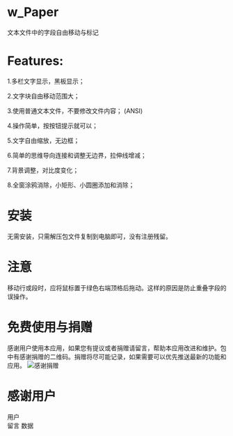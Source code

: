 # w_Paper
文本文件中的字段自由移动与标记

# Features:

1.多栏文字显示，黑板显示；

2.文字块自由移动范围大；

3.使用普通文本文件，不要修改文件内容； (ANSI)

4.操作简单，按按钮提示就可以；

5.文字自由缩放，无边框；

6.简单的思维导向连接和调整无边界，拉伸线增减；

7.背景调整，对比度变化；

8.全窗涂鸦消除，小矩形、小圆圈添加和消除；



# 安装
无需安装，只需解压包文件复制到电脑即可，没有注册残留。

# 注意
移动行或段时，应将鼠标置于绿色右端顶格后拖动。这样的原因是防止重叠字段的误操作。

# 免费使用与捐赠
感谢用户使用本应用，如果您有提议或者捐赠请留言，帮助本应用改进和维护。包中有感谢捐赠的二维码。捐赠将尽可能记录，如果需要可以优先推送最新的功能和应用。
![感谢捐赠](https://gitee.com/wPaper/w_Paper/blob/Textmove/%E4%B8%BB%E8%A6%81%E9%80%9A%E9%81%93/%E6%84%9F%E8%B0%A2%E6%8D%90%E8%B5%A0.jpg)
# 感谢用户

用户		
留言
数据
